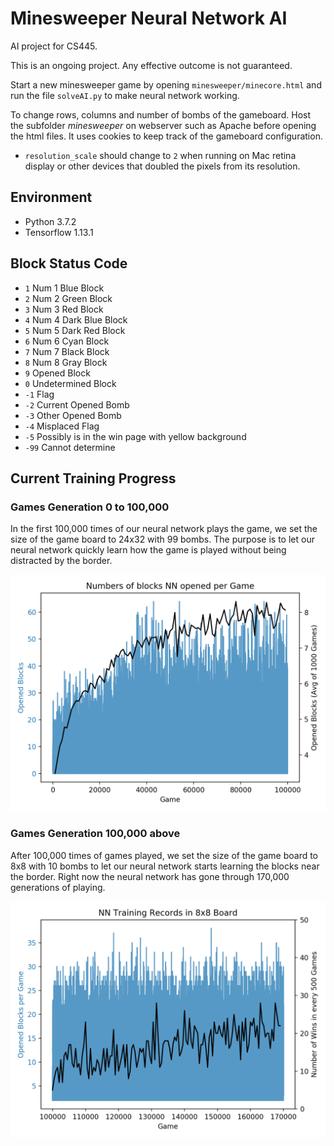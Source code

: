 # Minesweeper Neural Network AI

AI project for CS445.

This is an ongoing project. Any effective outcome is not guaranteed.

Start a new minesweeper game by opening `minesweeper/minecore.html` and run the file `solveAI.py` to make neural network working.

To change rows, columns and number of bombs of the gameboard. Host the subfolder *minesweeper* on webserver such as Apache before opening the html files. It uses cookies to keep track of the gameboard configuration.

- `resolution_scale` should change to `2` when running on Mac retina display or other devices that doubled the pixels from its resolution.

## Environment

- Python 3.7.2
- Tensorflow 1.13.1

## Block Status Code

- `1`  Num 1 Blue Block
- `2`  Num 2 Green Block
- `3`  Num 3 Red Block
- `4`  Num 4 Dark Blue Block
- `5`  Num 5 Dark Red Block
- `6`  Num 6 Cyan Block
- `7`  Num 7 Black Block
- `8`  Num 8 Gray Block
- `9`  Opened Block
- `0`  Undetermined Block
- `-1`  Flag
- `-2`  Current Opened Bomb
- `-3`  Other Opened Bomb
- `-4`  Misplaced Flag
- `-5`  Possibly is in the win page with yellow background
- `-99`  Cannot determine

## Current Training Progress

### Games Generation 0 to 100,000

In the first 100,000 times of our neural network plays the game, we set the size of the game board to 24x32 with 99 bombs. The purpose is to let our neural network quickly learn how the game is played without being distracted by the border.

<img src="https://github.com/andywu0913/minesweeper-neural-network-ai/blob/master/nn_trained_model/generation_100000/stat.png" width="600px">

### Games Generation 100,000 above

After 100,000 times of games played, we set the size of the game board to 8x8 with 10 bombs to let our neural network starts learning the blocks near the border. Right now the neural network has gone through 170,000 generations of playing.

<img src="https://github.com/andywu0913/minesweeper-neural-network-ai/blob/master/nn_trained_model/generation_170000/stat.png" width="600px">
